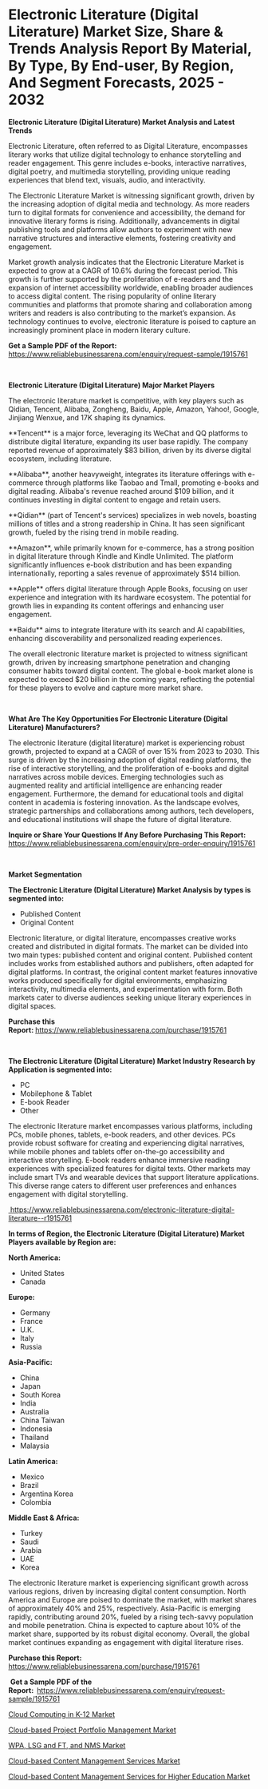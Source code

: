 <p><h1>Electronic Literature (Digital Literature) Market Size, Share & Trends Analysis Report By Material, By Type, By End-user, By Region, And Segment Forecasts, 2025 - 2032</h1></p><p><strong>Electronic Literature (Digital Literature) Market Analysis and Latest Trends</strong></p>
<p><p>Electronic Literature, often referred to as Digital Literature, encompasses literary works that utilize digital technology to enhance storytelling and reader engagement. This genre includes e-books, interactive narratives, digital poetry, and multimedia storytelling, providing unique reading experiences that blend text, visuals, audio, and interactivity.</p><p>The Electronic Literature Market is witnessing significant growth, driven by the increasing adoption of digital media and technology. As more readers turn to digital formats for convenience and accessibility, the demand for innovative literary forms is rising. Additionally, advancements in digital publishing tools and platforms allow authors to experiment with new narrative structures and interactive elements, fostering creativity and engagement.</p><p>Market growth analysis indicates that the Electronic Literature Market is expected to grow at a CAGR of 10.6% during the forecast period. This growth is further supported by the proliferation of e-readers and the expansion of internet accessibility worldwide, enabling broader audiences to access digital content. The rising popularity of online literary communities and platforms that promote sharing and collaboration among writers and readers is also contributing to the market’s expansion. As technology continues to evolve, electronic literature is poised to capture an increasingly prominent place in modern literary culture.</p></p>
<p><strong>Get a Sample PDF of the Report:&nbsp;</strong> <a href="https://www.reliablebusinessarena.com/enquiry/request-sample/1915761?utm_campaign=1990&utm_medium=2&utm_source=Github&utm_content=ia&utm_term=11032025&utm_id=electronic-literature-digital-literature">https://www.reliablebusinessarena.com/enquiry/request-sample/1915761</a></p>
<p>&nbsp;</p>
<p><strong>Electronic Literature (Digital Literature) Major Market Players</strong></p>
<p><p>The electronic literature market is competitive, with key players such as Qidian, Tencent, Alibaba, Zongheng, Baidu, Apple, Amazon, Yahoo!, Google, Jinjiang Wenxue, and 17K shaping its dynamics. </p><p>**Tencent** is a major force, leveraging its WeChat and QQ platforms to distribute digital literature, expanding its user base rapidly. The company reported revenue of approximately $83 billion, driven by its diverse digital ecosystem, including literature. </p><p>**Alibaba**, another heavyweight, integrates its literature offerings with e-commerce through platforms like Taobao and Tmall, promoting e-books and digital reading. Alibaba's revenue reached around $109 billion, and it continues investing in digital content to engage and retain users.</p><p>**Qidian** (part of Tencent's services) specializes in web novels, boasting millions of titles and a strong readership in China. It has seen significant growth, fueled by the rising trend in mobile reading.</p><p>**Amazon**, while primarily known for e-commerce, has a strong position in digital literature through Kindle and Kindle Unlimited. The platform significantly influences e-book distribution and has been expanding internationally, reporting a sales revenue of approximately $514 billion.</p><p>**Apple** offers digital literature through Apple Books, focusing on user experience and integration with its hardware ecosystem. The potential for growth lies in expanding its content offerings and enhancing user engagement.</p><p>**Baidu** aims to integrate literature with its search and AI capabilities, enhancing discoverability and personalized reading experiences.</p><p>The overall electronic literature market is projected to witness significant growth, driven by increasing smartphone penetration and changing consumer habits toward digital content. The global e-book market alone is expected to exceed $20 billion in the coming years, reflecting the potential for these players to evolve and capture more market share.</p></p>
<p>&nbsp;</p>
<p><strong>What Are The Key Opportunities For Electronic Literature (Digital Literature) Manufacturers?</strong></p>
<p><p>The electronic literature (digital literature) market is experiencing robust growth, projected to expand at a CAGR of over 15% from 2023 to 2030. This surge is driven by the increasing adoption of digital reading platforms, the rise of interactive storytelling, and the proliferation of e-books and digital narratives across mobile devices. Emerging technologies such as augmented reality and artificial intelligence are enhancing reader engagement. Furthermore, the demand for educational tools and digital content in academia is fostering innovation. As the landscape evolves, strategic partnerships and collaborations among authors, tech developers, and educational institutions will shape the future of digital literature.</p></p>
<p><strong>Inquire or Share Your Questions If Any Before Purchasing This Report:</strong> <a href="https://www.reliablebusinessarena.com/enquiry/pre-order-enquiry/1915761?utm_campaign=1990&utm_medium=2&utm_source=Github&utm_content=ia&utm_term=11032025&utm_id=electronic-literature-digital-literature">https://www.reliablebusinessarena.com/enquiry/pre-order-enquiry/1915761</a></p>
<p>&nbsp;</p>
<p><strong>Market Segmentation</strong></p>
<p><strong>The Electronic Literature (Digital Literature) Market Analysis by types is segmented into:</strong></p>
<p><ul><li>Published Content</li><li>Original Content</li></ul></p>
<p><p>Electronic literature, or digital literature, encompasses creative works created and distributed in digital formats. The market can be divided into two main types: published content and original content. Published content includes works from established authors and publishers, often adapted for digital platforms. In contrast, the original content market features innovative works produced specifically for digital environments, emphasizing interactivity, multimedia elements, and experimentation with form. Both markets cater to diverse audiences seeking unique literary experiences in digital spaces.</p></p>
<p><strong>Purchase this Report:&nbsp;</strong><a href="https://www.reliablebusinessarena.com/purchase/1915761?utm_campaign=1990&utm_medium=2&utm_source=Github&utm_content=ia&utm_term=11032025&utm_id=electronic-literature-digital-literature">https://www.reliablebusinessarena.com/purchase/1915761</a></p>
<p>&nbsp;</p>
<p><strong>The Electronic Literature (Digital Literature) Market Industry Research by Application is segmented into:</strong></p>
<p><ul><li>PC</li><li>Mobilephone & Tablet</li><li>E-book Reader</li><li>Other</li></ul></p>
<p><p>The electronic literature market encompasses various platforms, including PCs, mobile phones, tablets, e-book readers, and other devices. PCs provide robust software for creating and experiencing digital narratives, while mobile phones and tablets offer on-the-go accessibility and interactive storytelling. E-book readers enhance immersive reading experiences with specialized features for digital texts. Other markets may include smart TVs and wearable devices that support literature applications. This diverse range caters to different user preferences and enhances engagement with digital storytelling.</p></p>
<p><a href="https://www.reliablebusinessarena.com/electronic-literature-digital-literature--r1915761?utm_campaign=1990&utm_medium=2&utm_source=Github&utm_content=ia&utm_term=11032025&utm_id=electronic-literature-digital-literature">&nbsp;https://www.reliablebusinessarena.com/electronic-literature-digital-literature--r1915761</a></p>
<p><strong>In terms of Region, the Electronic Literature (Digital Literature) Market Players available by Region are:</strong></p>
<p>
    <p> <strong> North America: </strong>
        <ul>
            <li>United States</li>
            <li>Canada</li>
        </ul>
        </p> 
    <p> <strong> Europe: </strong>
        <ul>
            <li>Germany</li>
            <li>France</li>
            <li>U.K.</li>
            <li>Italy</li>
            <li>Russia</li>
        </ul>
        </p> 
    <p> <strong> Asia-Pacific: </strong>
        <ul>
            <li>China</li>
            <li>Japan</li>
            <li>South Korea</li>
            <li>India</li>
            <li>Australia</li>
            <li>China Taiwan</li>
            <li>Indonesia</li>
            <li>Thailand</li>
            <li>Malaysia</li>
        </ul>
        </p> 
    <p> <strong> Latin America: </strong>
        <ul>
            <li>Mexico</li>
            <li>Brazil</li>
            <li>Argentina Korea</li>
            <li>Colombia</li>
        </ul>
        </p> 
    <p> <strong> Middle East & Africa: </strong>
        <ul>
            <li>Turkey</li>
            <li>Saudi</li>
            <li>Arabia</li>
            <li>UAE</li>
            <li>Korea</li>
        </ul>
    </p>
    </p>
<p><p>The electronic literature market is experiencing significant growth across various regions, driven by increasing digital content consumption. North America and Europe are poised to dominate the market, with market shares of approximately 40% and 25%, respectively. Asia-Pacific is emerging rapidly, contributing around 20%, fueled by a rising tech-savvy population and mobile penetration. China is expected to capture about 10% of the market share, supported by its robust digital economy. Overall, the global market continues expanding as engagement with digital literature rises.</p></p>
<p><strong>Purchase this Report: </strong><a href="https://www.reliablebusinessarena.com/purchase/1915761?utm_campaign=1990&utm_medium=2&utm_source=Github&utm_content=ia&utm_term=11032025&utm_id=electronic-literature-digital-literature">https://www.reliablebusinessarena.com/purchase/1915761</a></p>
<p>&nbsp;<strong>Get a Sample PDF of the Report:&nbsp;&nbsp;</strong><a href="https://www.reliablebusinessarena.com/enquiry/request-sample/1915761?utm_campaign=1990&utm_medium=2&utm_source=Github&utm_content=ia&utm_term=11032025&utm_id=electronic-literature-digital-literature">https://www.reliablebusinessarena.com/enquiry/request-sample/1915761</a></p>
<p><strong></strong></p>
<p><p><a href="https://github.com/kukolkasimo5/Market-Research-Report-List-1/blob/main/cloud-computing-in-k-12-market.md?utm_campaign=1990&utm_medium=2&utm_source=Github&utm_content=ia&utm_term=11032025&utm_id=electronic-literature-digital-literature">Cloud Computing in K-12 Market</a></p><p><a href="https://github.com/baatetoshda/Market-Research-Report-List-1/blob/main/cloud-based-project-portfolio-management-market.md?utm_campaign=1990&utm_medium=2&utm_source=Github&utm_content=ia&utm_term=11032025&utm_id=electronic-literature-digital-literature">Cloud-based Project Portfolio Management Market</a></p><p><a href="https://github.com/mudgeadamsvx/Market-Research-Report-List-1/blob/main/wpa-lsg-and-ft-and-nms-market.md?utm_campaign=1990&utm_medium=2&utm_source=Github&utm_content=ia&utm_term=11032025&utm_id=electronic-literature-digital-literature">WPA, LSG and FT, and NMS Market</a></p><p><a href="https://github.com/beyeagamizjp/Market-Research-Report-List-1/blob/main/cloud-based-content-management-services-market.md?utm_campaign=1990&utm_medium=2&utm_source=Github&utm_content=ia&utm_term=11032025&utm_id=electronic-literature-digital-literature">Cloud-based Content Management Services Market</a></p><p><a href="https://github.com/sutrejaron/Market-Research-Report-List-1/blob/main/cloud-based-content-management-services-for-higher-education-market.md?utm_campaign=1990&utm_medium=2&utm_source=Github&utm_content=ia&utm_term=11032025&utm_id=electronic-literature-digital-literature">Cloud-based Content Management Services for Higher Education Market</a></p></p>